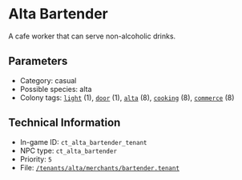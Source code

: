 # Alta Bartender

A cafe worker that can serve non-alcoholic drinks.

## Parameters

- Category: casual
- Possible species: alta
- Colony tags: [`light`](https://ceterai.github.io/MyEnternia/Wiki/Tags/Light) (1), [`door`](https://ceterai.github.io/MyEnternia/Wiki/Tags/Door) (1), [`alta`](https://ceterai.github.io/MyEnternia/Wiki/Tags/Alta) (8), [`cooking`](https://ceterai.github.io/MyEnternia/Wiki/Tags/Cooking) (8), [`commerce`](https://ceterai.github.io/MyEnternia/Wiki/Tags/Commerce) (8)

## Technical Information

- In-game ID: `ct_alta_bartender_tenant`
- NPC type: `ct_alta_bartender`
- Priority: `5`
- File: [`/tenants/alta/merchants/bartender.tenant`](https://github.com/Ceterai/Enternia/blob/main/tenants/alta/merchants/bartender.tenant)
